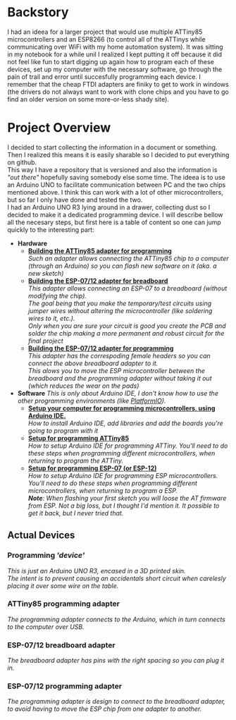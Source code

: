 # Backstory
I had an ideea for a larger project that would use multiple ATTiny85 microcontrollers and an ESP8266 (to control all of the ATTinys while communicating over WiFi with my
home automation system).
It was sitting in my notebook for a while unil I realized I kept putting it off because it did not feel like fun to start digging up again
how to program each of these devices, set up my computer with the necessary software, go through the pain of trail and error until succesfully programming each device.
I remember that the cheap FTDI adapters are finiky to get to work in windows (the drivers do not always want to work with clone chips and you have to go find an older
version on some more-or-less shady site).

# Project Overview
I decided to start collecting the information in a document or something. Then I realized this means it is easily sharable so I decided to put everything on github.  
This way I have a repository that is versioned and also the information is
*"out there"* hopefully saving somebody else some time.
The ideea is to use an Arduino UNO to facilitate communication between PC and the two chips mentioned above. I think this can work with a lot of other microcontrollers,
but so far I only have done and tested the two.  
I had an Arduino UNO R3 lying around in a drawer, collecting dust so I decided to make it a dedicated programming device.
I will describe bellow all the necesary steps, but first here is a table of content so one can jump quickly to the interesting part:
* **Hardware**  
	* **[Building the ATTiny85 adapter for programming](https://github.com/RazMake/ArduinoUNOMultiProgrammer/blob/master/Hardware/ATTin85ProgrammingAdapter.md)**  
	*Such an adapter allows connecting the ATTiny85 chip to a computer (through an Arduino) so you can flash new software on it (aka. a new sketch)*  
	* **[Building the ESP-07/12 adapter for breadboard](https://github.com/RazMake/ArduinoUNOMultiProgrammer/blob/master/Hardware/ESP07BreadboardAdapter.md)**  
	*This adapter allows connecting an ESP-07 to a breadboard (without modifying the chip).  
	The goal being that you make the temporary/test circuits using jumper wires without altering the microcontroller (like soldering wires to it, etc.).  
	Only when you are sure your circuit is good you create the PCB and solder the chip making a more permanent and robust circuit for the final project*  
	* **[Building the ESP-07/12 adapter for programming](https://github.com/RazMake/ArduinoUNOMultiProgrammer/blob/master/Hardware/ESP07ProgrammingAdapter.md)**  
	*This adapter has the correspoding female headers so you can connect the above breadboard adapter to it.  
	This alows you to move the ESP microcontroller between the breadboard and the programming adapter without taking it out (which reduces the wear on the pads)*
* **Software**
  *This is only about Arduino IDE, I don't know how to use the other programming environments (like [PlatformIO](https://platformio.org/)).*  
	* **[Setup your computer for programming microcontrollers, using Arduino IDE.](https://github.com/RazMake/ArduinoUNOMultiProgrammer/blob/master/Software/SetupArduinoIDE.md)**    
	*How to install Arduino IDE, add libraries and add the boards you're going to program with it*
	* **[Setup for programming ATTiny85](https://github.com/RazMake/ArduinoUNOMultiProgrammer/blob/master/Software/SetupForATTiny.md)**  
	*How to setup Arduino IDE for programming ATTiny. You'll need to do these steps when programming different microcontrollers, when returning to program the ATTiny.*  
	* **[Setup for programming ESP-07 (or ESP-12)](https://github.com/RazMake/ArduinoUNOMultiProgrammer/blob/master/Software/SetupForESP.md)**  
	*How to setup Arduino IDE for programming ESP microcontrollers. You'll need to do these steps when programming different microcontrollers, when returning to program a ESP.  
	**Note**: When flashing your first sketch you will loose the AT firmware from ESP. Not a big loss, but I thought I'd mention it. It possible to get it back, but I never tried that.*  

## Actual Devices
### Programming *'device'*
*This is just an Arduino UNO R3, encased in a 3D printed skin.  
 The intent is to prevent causing an accidentals short circuit when carelesly placing it over some wire on the table.*

### ATTiny85 programming adapter
*The programming adapter connects to the Arduino, which in turn connects to the computer over USB.*

### ESP-07/12 breadboard adapter
*The breadboard adapter has pins with the right spacing so you can plug it in.*

### ESP-07/12 programming adapter
*The programming adapter is design to connect to the breadboard adapter, to avoid having to move the ESP chip from one adapter to another.*